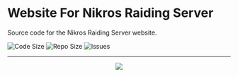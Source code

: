 # Website For Nikros Raiding Server
Source code for the Nikros Raiding Server website.

<img src="https://img.shields.io/github/languages/code-size/NikrosRaidingServer/NRS-Website" alt="Code Size"> <img src="https://img.shields.io/github/repo-size/NikrosRaidingServer/NRS-Website" alt="Repo Size"> <img src="https://img.shields.io/github/issues/NikrosRaidingServer/NRS-Website" alt="Issues">

----------------------------------------------------------------
<div align="center">
  <a href="https://www.discord.gg/vVByjBhTqh"><img src="https://invidget.switchblade.xyz/vVByjBhTqh"></a>
</div>

